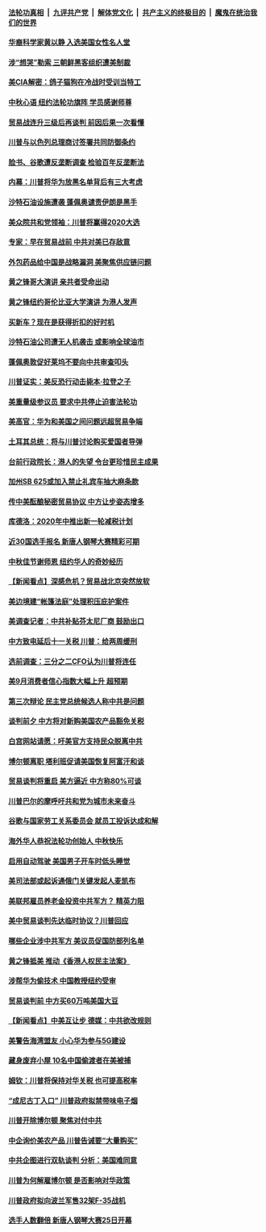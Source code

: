 ####  [法轮功真相](../../../../basic/blob/master/README.md?t=09151413) &nbsp;|&nbsp; [九评共产党](../../../../9ping.md/blob/master/README.md?t=09151413) &nbsp;|&nbsp; [解体党文化](../../../../jtdwh.md/blob/master/README.md?t=09151413)  &nbsp;|&nbsp; [共产主义的终极目的](../../../../gczydzjmd.md/blob/master/README.md?t=09151413) &nbsp;|&nbsp; [魔鬼在统治我们的世界](../../../../mgztzwmdsj.md/blob/master/README.md?t=09151413) 

#### [华裔科学家黄以静  入选美国女性名人堂](../pages/nsc412/n11522934.md?t=09151413) 

#### [涉“想哭”勒索 三朝鲜黑客组织遭美制裁](../pages/nsc412/n11521624.md?t=09151413) 

#### [美CIA解密：鸽子猫狗在冷战时受训当特工](../pages/nsc412/n11522850.md?t=09151413) 

#### [中秋心语 纽约法轮功旗阵 学员感谢师尊](../pages/nsc412/n11519516.md?t=09151413) 

#### [贸易战连升三级后再谈判 前因后果一次看懂](../pages/nsc412/n11505903.md?t=09151413) 

#### [川普与以色列总理商讨签署共同防御条约](../pages/nsc412/n11522473.md?t=09151413) 

#### [脸书、谷歌遭反垄断调查 检验百年反垄断法](../pages/nsc412/n11521546.md?t=09151413) 

#### [内幕：川普将华为放黑名单背后有三大考虑](../pages/nsc412/n11520165.md?t=09151413) 

#### [沙特石油设施遭袭 蓬佩奥谴责伊朗是黑手](../pages/nsc412/n11521773.md?t=09151413) 

#### [美众院共和党领袖：川普将赢得2020大选](../pages/nsc412/n11521724.md?t=09151413) 

#### [专家：早在贸易战前 中共对美已存敌意](../pages/nsc412/n11521536.md?t=09151413) 

#### [外包药品给中国是战略漏洞 美聚焦供应链问题](../pages/nsc412/n11521619.md?t=09151413) 

#### [黄之锋哥大演讲 亲共者受命出动](../pages/nsc412/n11520505.md?t=09151413) 

#### [黄之锋纽约哥伦比亚大学演讲 为港人发声](../pages/nsc412/n11520511.md?t=09151413) 

#### [买新车？现在是获得折扣的好时机](../pages/nsc412/n11521537.md?t=09151413) 

#### [沙特石油公司遭无人机袭击 或影响全球油市](../pages/nsc412/n11521472.md?t=09151413) 

#### [蓬佩奥敦促好莱坞不要向中共审查叩头](../pages/nsc412/n11521327.md?t=09151413) 

#### [川普证实：美反恐行动击毙本·拉登之子](../pages/nsc412/n11521281.md?t=09151413) 

#### [美重量级参议员 要求中共停止迫害法轮功](../pages/nsc412/n11521196.md?t=09151413) 

#### [美高官：华为和美国之间问题远超贸易争端](../pages/nsc412/n11519906.md?t=09151413) 

#### [土耳其总统：将与川普讨论购买爱国者导弹](../pages/nsc412/n11521136.md?t=09151413) 

#### [台前行政院长：港人的失望 令台更珍惜民主成果](../pages/nsc412/n11520529.md?t=09151413) 

#### [加州SB 625或加入禁止礼宾车抽大麻条款](../pages/nsc412/n11520576.md?t=09151413) 

#### [传中美酝酿秘密贸易协议 中方让步姿态增多](../pages/nsc412/n11519948.md?t=09151413) 

#### [库德洛：2020年中推出新一轮减税计划](../pages/nsc412/n11519643.md?t=09151413) 

#### [近30国选手报名 新唐人钢琴大赛精彩可期](../pages/nsc412/n11515402.md?t=09151413) 

#### [中秋佳节谢师恩 纽约华人的奇妙经历](../pages/nsc412/n11519967.md?t=09151413) 

#### [【新闻看点】深感危机？贸易战北京突然放软](../pages/nsc412/n11519362.md?t=09151413) 

#### [美边境建“帐篷法庭”处理积压庇护案件](../pages/nsc412/n11519861.md?t=09151413) 

#### [美调查记者：中共补贴芬太尼厂商 鼓励出口](../pages/nsc412/n11518257.md?t=09151413) 

#### [中方致电延后十一关税 川普：给两周缓刑](../pages/nsc412/n11519697.md?t=09151413) 

#### [选前调查：三分之二CFO认为川普将连任](../pages/nsc412/n11519649.md?t=09151413) 

#### [美9月消费者信心指数大幅上升 超预期](../pages/nsc412/n11519503.md?t=09151413) 

#### [第三次辩论 民主党总统候选人称中共是问题](../pages/nsc412/n11519213.md?t=09151413) 

#### [谈判前夕 中方将对新购美国农产品豁免关税](../pages/nsc412/n11519156.md?t=09151413) 

#### [白宫网站请愿：吁美官方支持民众脱离中共](../pages/nsc412/n11512429.md?t=09151413) 

#### [博尔顿离职 塔利班促请美国恢复阿富汗和谈](../pages/nsc412/n11518956.md?t=09151413) 

#### [贸易谈判将重启 美方逼近 中方称80%可谈](../pages/nsc412/n11517596.md?t=09151413) 

#### [川普巴尔的摩呼吁共和党为城市未来奋斗](../pages/nsc412/n11518108.md?t=09151413) 

#### [谷歌与国家劳工关系委员会 就员工投诉达成和解](../pages/nsc412/n11518497.md?t=09151413) 

#### [海外华人恭祝法轮功创始人 中秋快乐](../pages/nsc412/n11518250.md?t=09151413) 

#### [启用自动驾驶 美国男子开车时低头睡觉](../pages/nsc412/n11518240.md?t=09151413) 

#### [美司法部或起诉通俄门关键发起人麦凯布](../pages/nsc412/n11517943.md?t=09151413) 

#### [美联邦雇员养老金投资中共军方？ 精英力阻](../pages/nsc412/n11517745.md?t=09151413) 

#### [美中贸易谈判先达临时协议？川普回应](../pages/nsc412/n11517746.md?t=09151413) 

#### [哪些企业涉中共军方 美议员促国防部列名单](../pages/nsc412/n11517663.md?t=09151413) 

#### [黄之锋抵美 推动《香港人权民主法案》](../pages/nsc412/n11517376.md?t=09151413) 

#### [涉帮华为偷技术 中国教授纽约受审](../pages/nsc412/n11515699.md?t=09151413) 

#### [贸易谈判前 中方买60万吨美国大豆](../pages/nsc412/n11517613.md?t=09151413) 

#### [【新闻看点】中美互让步 德媒：中共欲改规则](../pages/nsc412/n11517200.md?t=09151413) 

#### [美警告海湾盟友 小心华为参与5G建设](../pages/nsc412/n11517472.md?t=09151413) 

#### [藏身废弃小屋 10名中国偷渡者在美被捕](../pages/nsc412/n11517204.md?t=09151413) 

#### [姆钦：川普将保持对华关税 也可提高税率](../pages/nsc412/n11517240.md?t=09151413) 

#### [“成尼古丁入口” 川普政府拟禁带味电子烟](../pages/nsc412/n11516789.md?t=09151413) 

#### [川普开除博尔顿 聚焦对付中共](../pages/nsc412/n11517208.md?t=09151413) 

#### [中企询价美农产品 川普告诫要“大量购买”](../pages/nsc412/n11516787.md?t=09151413) 

#### [中共企图进行双轨谈判 分析：美国难同意](../pages/nsc412/n11516940.md?t=09151413) 

#### [川普为何解雇博尔顿 是否影响对华政策](../pages/nsc412/n11515314.md?t=09151413) 

#### [川普政府拟向波兰军售32架F-35战机](../pages/nsc412/n11516573.md?t=09151413) 

#### [选手人数翻倍 新唐人钢琴大赛25日开幕](../pages/nsc412/n11515710.md?t=09151413) 

